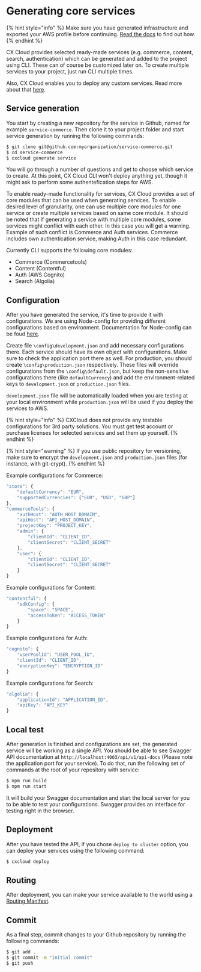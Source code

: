 # Generating core services

{% hint style="info" %}
Make sure you have generated infrastructure and exported your AWS profile before continuing. [Read the docs](generating-infrastructure.md) to find out how.
{% endhint %}

CX Cloud provides selected ready-made services \(e.g. commerce, content, search, authentication\) which can be generated and added to the project using CLI. These can of course be customized later on. To create multiple services to your project, just run CLI multiple times. 

Also, CX Cloud enables you to deploy any custom services. Read more about that [here](guidelines-for-custom-services/deploying-services.md).


## Service generation

You start by creating a new repository for the service in Github, named for example `service-commerce`. Then clone it to your project folder and start service generation by running the following commands:

```bash
$ git clone git@github.com:myorganization/service-commerce.git
$ cd service-commerce
$ cxcloud generate service
```

You will go through a number of questions and get to choose which service to create. At this point, CX Cloud CLI won't deploy anything yet, though it might ask to perform some authentefication steps for AWS.

To enable ready-made functionality for services, CX Cloud provides a set of core modules that can be used when generating services. To enable desired level of granularity, one can use multiple core modules for one service or create multiple services based on same core module. It should be noted that if generating a service with multiple core modules, some services might conflict with each other. In this case you will get a warning. Example of such conflict is Commerce and Auth services. Commerce includes own authentication service, making Auth in this case redundant.

Currently CLI supports the following core modules:

* Commerce \(Commercetools\)
* Content \(Contentful\)
* Auth \(AWS Cognito\)
* Search \(Algolia\)

## Configuration

After you have generated the service, it's time to provide it with configurations. We are using Node-config for providing different configurations based on environment. Documentation for Node-config can be foud [here](https://www.npmjs.com/package/config).

Create file `\config\development.json` and add necessary configurations there. Each service should have its own object with configurations. Make sure to check the application port there as well. For production, you should create `\config\production.json` respectively. These files will override configurations from the `\config\default.json`, but keep the non-sensitive configurations there \(like `defaultCurrency`\) and add the environment-related keys to `development.json` or `production.json` files.

`development.json` file will be automatically loaded when you are testing at your local environment while `production.json` will be used if you deploy the services to AWS.

{% hint style="info" %}
CXCloud does not provide any testable configurations for 3rd party solutions. You must get test account or purchase licenses for selected services and set them up yourself.
{% endhint %}

{% hint style="warning" %}
If you use public repository for versioning, make sure to encrypt the `development.json` and `production.json` files \(for instance, with git-crypt\).
{% endhint %}

Example configurations for Commerce:

```javascript
"store": {
    "defaultCurrency": "EUR",
    "supportedCurrencies": ["EUR", "USD", "GBP"]
},
"commerceTools": {
    "authHost": "AUTH_HOST_DOMAIN",
    "apiHost": "API_HOST_DOMAIN",
    "projectKey": "PROJECT_KEY",
    "admin": {
        "clientId": "CLIENT_ID",
        "clientSecret": "CLIENT_SECRET"
    },
    "user": {
        "clientId": "CLIENT_ID",
        "clientSecret": "CLIENT_SECRET"
    }
}
```

Example configurations for Content:

```javascript
"contentful": {
    "sdkConfig": {
        "space": "SPACE",
        "accessToken": "ACCESS_TOKEN"
    }
}
```

Example configurations for Auth:

```javascript
"cognito": {
    "userPoolId": "USER_POOL_ID",
    "clientId": "CLIENT_ID",
    "encryptionKey": "ENCRYPTION_ID"
}
```

Example configurations for Search:

```javascript
"algolia": {
    "applicationId": "APPLICATION_ID",
    "apiKey": "API_KEY"
}
```

## Local test

After generation is finished and configurations are set, the generated service will be working as a single API. You should be able to see Swagger API documentation at `http://localhost:4003/api/v1/api-docs` \(Please note the application port for your service\). To do that, run the following set of commands at the root of your repository with service:

```bash
$ npm run build
$ npm run start
```

It will build your Swagger documentation and start the local server for you to be able to test your configurations. Swagger provides an interface for testing right in the browser.

## Deployment

After you have tested the API, if you chose `deploy to cluster` option, you can deploy your services using the following command:

```bash
$ cxcloud deploy
```

## Routing 

After deployment, you can make your service available to the world using a [Routing Manifest](routing-manifest.md).


## Commit

As a final step, commit changes to your Github repository by running the following commands:

```bash
$ git add .
$ git commit -m "initial commit"
$ git push
```

